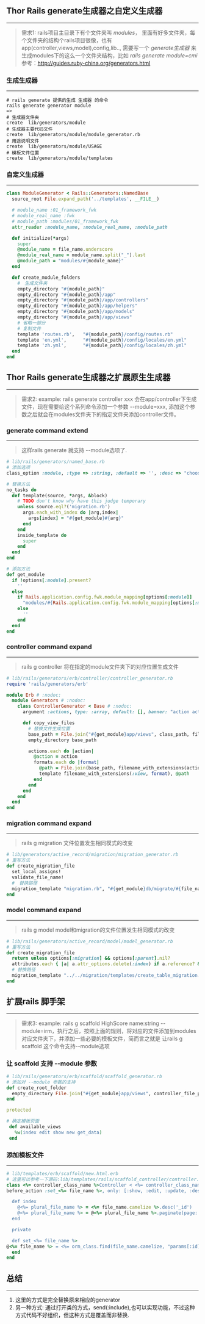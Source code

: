 ## Thor Rails generate生成器之自定义生成器
---
>需求1: rails项目主目录下有个文件夹叫 *modules*， 里面有好多文件夹，每个文件夹的结构个rails项目很像，也有app(controller,views,model),config,lib..,
需要写一个 *generate生成器* 来生成modules下的这么一个文件夹结构，比如 *rails generate module=cmi*
参考：http://guides.ruby-china.org/generators.html

### 生成生成器
---
```shell
# rails generate 提供的生成 生成器 的命令
rails generate generator module
=>
# 生成器文件夹
create  lib/generators/module
# 生成器主要代码文件
create  lib/generators/module/module_generator.rb
# 用途说明文件
create  lib/generators/module/USAGE
# 模板文件位置
create  lib/generators/module/templates
```

### 自定义生成器
---
```ruby
class ModuleGenerator < Rails::Generators::NamedBase
  source_root File.expand_path('../templates', __FILE__)

  # module_name :01_framework_fwk
  # module_real_name :fwk
  # module_path :modules/01_framework_fwk
  attr_reader :module_name, :module_real_name, :module_path

  def initialize(*args)
    super
    @module_name = file_name.underscore
    @module_real_name = module_name.split("_").last
    @module_path = "modules/#{module_name}"
  end

  def create_module_folders
    #　生成文件夹
    empty_directory "#{module_path}"
    empty_directory "#{module_path}/app"
    empty_directory "#{module_path}/app/controllers"
    empty_directory "#{module_path}/app/helpers"
    empty_directory "#{module_path}/app/models"
    empty_directory "#{module_path}/app/views"
    # 省略一部分
    # 复制文件
    template 'routes.rb',   "#{module_path}/config/routes.rb"
    template 'en.yml',      "#{module_path}/config/locales/en.yml"
    template 'zh.yml',      "#{module_path}/config/locales/zh.yml"
  end
end
```

## Thor Rails generate生成器之扩展原生生成器
---
>需求2: example: rails generate controller xxx 会在app/controller下生成文件，现在需要给这个系列命令添加一个参数 --module=xxx,
添加这个参数之后就会在modules文件夹下的指定文件夹添加controller文件。

### generate command extend
---
>这样rails generate 就支持 --module选项了.

```ruby
# lib/rails/generators/named_base.rb
# 添加选项
class_option :module, :type => :string, :default => '', :desc => "choose which module to place the files"

# 替换方法
no_tasks do
  def template(source, *args, &block)
    # TODO don't know why have this judge temporary
    unless source.eql?('migration.rb')
      args.each_with_index do |arg,index|
        args[index] = "#{get_module}#{arg}"
      end
    end
    inside_template do
      super
    end
  end
end

# 添加方法
def get_module
  if !options[:module].present?
    ''
  else
    if Rails.application.config.fwk.module_mapping[options[:module]]
      "modules/#{Rails.application.config.fwk.module_mapping[options[:module]]}/"
    else
      ''
    end
  end
end
```

### controller command expand
---
> rails g controller 将在指定的module文件夹下的对应位置生成文件

```ruby
# lib/rails/generators/erb/controller/controller_generator.rb
require 'rails/generators/erb'

module Erb # :nodoc:
  module Generators # :nodoc:
    class ControllerGenerator < Base # :nodoc:
      argument :actions, type: :array, default: [], banner: "action action"

      def copy_view_files
        # 替换文件生成位置
        base_path = File.join("#{get_module}app/views", class_path, file_name)
        empty_directory base_path

        actions.each do |action|
          @action = action
          formats.each do |format|
            @path = File.join(base_path, filename_with_extensions(action, format))
            template filename_with_extensions(:view, format), @path
          end
        end
      end
    end
  end
end
```

### migration command expand
---
> rails g migration 文件位置发生相同模式的改变

```ruby
# lib/generators/active_record/migration/migration_generator.rb
# 重写方法
def create_migration_file
  set_local_assigns!
  validate_file_name!
  #　替换路径
  migration_template "migration.rb", "#{get_module}db/migrate/#{file_name}.rb"
end
```

### model command expand
---
> rails g model model和migration的文件位置发生相同模式的改变

```ruby
# lib/rails/generators/active_record/model/model_generator.rb
# 重写方法
def create_migration_file
  return unless options[:migration] && options[:parent].nil?
  attributes.each { |a| a.attr_options.delete(:index) if a.reference? && !a.has_index? } if options[:indexes] == false
  # 替换路径
  migration_template "../../migration/templates/create_table_migration.rb", "#{get_module}db/migrate/#{file_name}.rb"
end
```

## 扩展rails 脚手架
---
>需求3: example: rails g scaffold HighScore name:string --module=irm，执行之后，按照上面的规则，将对应的文件添加到modules对应文件夹下，并添加一些必要的模板文件，简而言之就是
让rails g scaffold 这个命令支持--module选项

### 让 scaffold 支持 --module 参数
```ruby
# lib/rails/generators/erb/scaffold/scaffold_generator.rb
# 添加对 --module 参数的支持
def create_root_folder
  empty_directory File.join("#{get_module}app/views", controller_file_path)
end

protected

# 确定模板页面
 def available_views
   %w(index edit show new get_data)
 end
```

### 添加模板文件
---
```ruby
# lib/templates/erb/scaffold/new.html.erb
# 这里可以参考一下源码:lib/templates/rails/scaffold_controller/controller.rb
class <%= controller_class_name %>Controller < <%= controller_class_name.include?('::') == true ? "#{controller_class_name.split('::').first}::" : ''  %>ApplicationController
before_action :set_<%= file_name %>, only: [:show, :edit, :update, :destroy]

  def index
    @<%= plural_file_name %> = <%= file_name.camelize %>.desc('_id')
    @<%= plural_file_name %> = @<%= plural_file_name %>.paginate(page: params[:page], per_page: 30)
  end

  private

  def set_<%= file_name %>
@<%= file_name %> = <%= orm_class.find(file_name.camelize, "params[:id]") %>
  end
end
```

## 总结
---
1. 这里的方式是完全替换原来相应的generator
2. 另一种方式: 通过打开类的方式，send(:include),也可以实现功能，不过这种方式代码不好组织，但这种方式是覆盖而非替换.